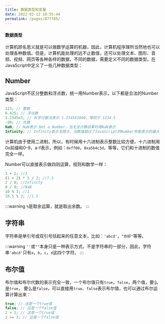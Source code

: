 ```yaml
---
title: 数据类型和变量
date: 2022-02-12 18:55:44
permalink: /pages/877785/
---
```


#### 数据类型
计算机顾名思义就是可以做数学运算的机器，因此，计算机程序理所当然地也可以处理各种数值。但是，计算机能处理的远不止数值，还可以处理文本、图形、音频、视频、网页等各种各样的数据，不同的数据，需要定义不同的数据类型。在JavaScript中定义了一些几种数据类型：

## Number
JavaScript不区分整数和浮点数，统一用Number表示，以下都是合法的Number类型：

```javascript
123; // 整数
0.425; // 浮点数
1.2345e3; // 科学计数法表示 1.2345X1000，等同于 1234.5
-99; // 负数
NaN; // NaN表示 Not a Number，当无法计算结果时用NaN表示
Infinity; // Infinity表示无限大，当数值超过了JavaScript的Number所能表示的最大值时，就表示为Infinity
```

计算机由于使用二进制，所以，有时候用十六进制表示整数比较方便，十六进制用0x前缀和0-9，a-f表示，例如：`0xff00`，`0xa5b4c3d`，等等，它们和十进制的数值完全一样。

Number可以直接表示做四则运算，规则和数学一样：

```javascript
1 + 2; //3
(1 + 2) * 5 / 2; //7.5
2 / 0; //Infinity
0 / 0; //NaN
10 % 3; //1
10.5 % 3; //1.5
```

:::warning
`%`是取余运算，就是取出余数。
:::

## 字符串

字符串是单引号或双引号括起来的任意文本，比如：`'abcd'`，`"你好"`等等。

:::warning
`''`或`""`本身只是一种表示方式，不是字符串的一部分，因此，字符串`'abcd'`只有`a`，`b`，`c`，`d`这四个字符。
:::

## 布尔值

布尔值和布尔代数的表示完全一致，一个布尔值只有`true`，`false`，两个值，要么是`true`，
要么是`false`，可以直接用`true`、`false`表示布尔值，也可以通过布尔运算计算出来：

```javascript
true; // 这是一个true值
false; // 这是一个false值
2 > 1; // 这是一个true值
2 >= 3; // 这是一个false值
```